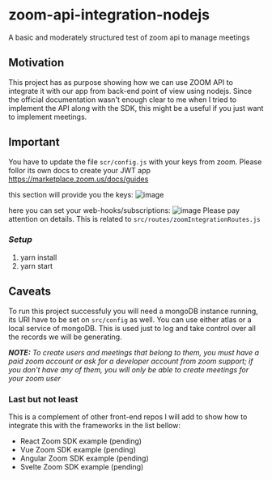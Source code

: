 # zoom-api-integration-nodejs

A basic and moderately structured test of zoom api to manage meetings

## Motivation

This project has as purpose showing how we can use ZOOM API to integrate it with our app from back-end point of view using nodejs. Since the official documentation wasn't enough clear to me when I tried to implement the API along with the SDK, this might be a useful if you just want to implement meetings.

## Important

You have to update the file `scr/config.js` with your keys from zoom. Please follor its own docs to create your JWT app https://marketplace.zoom.us/docs/guides

this section will provide you the keys:
![image](https://user-images.githubusercontent.com/8931070/108663238-16bbe700-749e-11eb-9b2a-87860af66177.png)

here you can set your web-hooks/subscriptions:
![image](https://user-images.githubusercontent.com/8931070/108663381-6e5a5280-749e-11eb-8f89-81e1c2a5f1b2.png)
Please pay attention on details. This is related to `src/routes/zoomIntegrationRoutes.js`

### **_Setup_**

<ol>
<li>yarn install</li>
<li>yarn start</li>
</ol>

## Caveats

To run this project successfuly you will need a mongoDB instance running, its URI have to be set on `src/config` as well. You can use either atlas or a local service of mongoDB. This is used just to log and take control over all the records we will be generating.

**_NOTE:_** _To create users and meetings that belong to them, you must have a paid zoom account or ask for a developer account from zoom support; if you don't have any of them, you will only be able to create meetings for your zoom user_

### Last but not least

This is a complement of other front-end repos I will add to show how to integrate this with the frameworks in the list bellow:

- React Zoom SDK example (pending)
- Vue Zoom SDK example (pending)
- Angular Zoom SDK example (pending)
- Svelte Zoom SDK example (pending)
